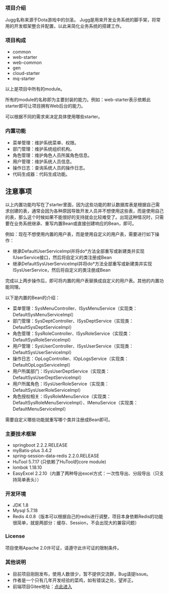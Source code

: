 ### 项目介绍
Jugg名称来源于Dota游戏中的剑圣。
Jugg是用来开发业务系统的脚手架，将常用的开发框架整合并配置，以此来简化业务系统的搭建工作。
### 项目构成
* common
* web-starter
* web-common
* gen
* cloud-starter
* mq-starter

以上是项目中所有的module。

所有的module的名称即为主要封装的能力。例如：web-starter表示依赖此starter即可让项目拥有Web后台的能力。

可以根据不同的需求来决定具体使用哪些starter。

### 内置功能
* 菜单管理：维护系统菜单、权限。
* 部门管理：维护系统组织机构。
* 角色管理：维护角色人员所属角色信息。
* 用户管理：维护系统人员信息。
* 操作日志：查询系统人员的操作日志。
* 代码生成器：代码生成功能。

## 注意事项
以上内置功能均写在了starter里面，因为这些功能的默认数据库表是根据自己需求创建的表，通常会因为各种原因导致开发人员并不想使用这些表，而是使用自己的表，那么这个时候如果不能很好的支持就会比较难受了。出现这种情况时，只需要在业务系统继承、重写内置Bean或直接创建响应的Bean，即可。

例如：现在不想使用内置的用户表，而是使用自定义的用户表，需要进行如下操作：

* 继承DefaultUserServiceImpl并将do*方法全部重写或新建类并实现IUserService接口，然后将自定义的类注册成Bean
* 继承DefaultSysUserServiceImpl并将do*方法全部重写或新建类并实现ISysUserService，然后将自定义的类注册成Bean

完成以上两步操作后，即可将内置的用户表替换成自定义的用户表。其他的内置功能同理。

以下是内置的Bean的介绍：
* 菜单管理：SysMenuController、ISysMenuService（实现类：DefaultSysMenuServiceImpl）
* 部门管理：SysDeptController、ISysDeptService（实现类：DefaultSysDeptServiceImpl）
* 角色管理：SysRoleController、ISysRoleService（实现类：DefaultSysRoleServiceImpl）
* 用户管理：SysUserController、ISysUserService（实现类：DefaultSysUserServiceImpl）
* 操作日志：OpLogController、IOpLogsService（实现类：DefaultOpLogsServiceImpl）
* 用户所属部门：ISysUserDeptService（实现类：DefaultSysUserDeptServiceImpl）
* 用户所属角色：ISysUserRoleService（实现类：DefaultSysUserRoleServiceImpl）
* 角色授权相关：ISysRoleMenuService（实现类：DefaultSysRoleMenuServiceImpl）、IMenuService（实现类：DefaultMenuServiceImpl）

需要自定义哪些功能就重写哪个类并注册成Bean即可。

### 主要技术框架
* springboot 2.2.2.RELEASE
* myBatis-plus 3.4.2
* spring-session-data-redis 2.2.0.RELEASE
* HuTool 5.7.17 (只依赖了HuTool的core module)
* lombok 1.18.10
* EasyExcel 2.2.10（内置了两种导出excel方式：一次性导出、分段导出（只支持简单表头））

### 开发环境
* JDK 1.8
* Mysql 5.7.18
* Redis 4.0.8（版本可以根据自己的redis进行调整，项目本身依赖Redis的功能很简单，就是两部分：缓存、Session，不会出现大的兼容问题）

### License
项目使用Apache 2.0许可证，请遵守此许可证的限制条件。

### 其他说明
* 目前项目刚刚发布，使用人数很少，暂不提供交流群，Bug请提Issue。
* 作者是一个只有几年开发经验的菜鸡，如有错误之处，望斧正。
* 前端项目Gitee地址：[点此进入][frontGitee]

[frontGitee]: https://gitee.com/lframework/xingyun-front
